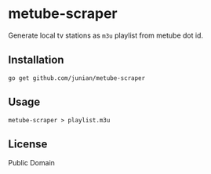 # metube-scraper

Generate local tv stations as `m3u` playlist from metube dot id.

## Installation

```console
go get github.com/junian/metube-scraper
```

## Usage

```console
metube-scraper > playlist.m3u
```

## License

Public Domain
